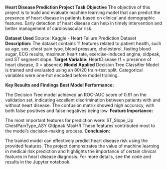**Heart Disease Prediction Project**
**Task Objective**
The objective of this project is to build and evaluate machine learning model that can predict the presence of heart disease in patients based on clinical and demographic features. Early detection of heart disease can help in timely intervention and better management of cardiovascular risk.

**Dataset Used**
Source: Kaggle - Heart Failure Prediction Dataset
**Description:**
The dataset contains 11 features related to patient health, such as age, sex, chest pain type, blood pressure, cholesterol, fasting blood sugar, ECG results, maximum heart rate, exercise-induced angina, oldpeak, and ST segment slope.
**Target Variable:**
HeartDisease (1 = presence of heart disease, 0 = absence)
**Model Applied**
Decision Tree Classifier
Model is trained and evaluated using an 80/20 train-test split. Categorical variables were one-hot encoded before model training.

**Key Results and Findings**
**Best Model Performance:**

The Decision Tree model achieved an ROC-AUC score of 0.91 on the validation set, indicating excellent discrimination between patients with and without heart disease.
The confusion matrix showed high accuracy, with both false positives and false negatives being low.
**Feature Importance:**

The most important features for prediction were:
ST_Slope_Up
ChestPainType_ASY
Oldpeak
MaxHR
These features contributed most to the model’s decision-making process.
**Conclusion:**

The trained model can effectively predict heart disease risk using the provided features.
The project demonstrates the value of machine learning in medical risk prediction and highlights the importance of certain clinical features in heart disease diagnosis.
For more details, see the code and results in the Jupyter notebook.
